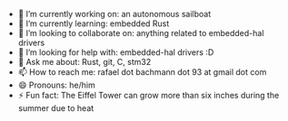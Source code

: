 - 🔭 I’m currently working on: an autonomous sailboat
- 🌱 I’m currently learning: embedded Rust
- 👯 I’m looking to collaborate on: anything related to embedded-hal drivers
- 🤔 I’m looking for help with: embedded-hal drivers :D
- 💬 Ask me about: Rust, git, C, stm32
- 📫 How to reach me: rafael dot bachmann dot 93 at gmail dot com
- 😄 Pronouns: he/him
- ⚡ Fun fact: The Eiffel Tower can grow more than six inches during the summer due to heat
